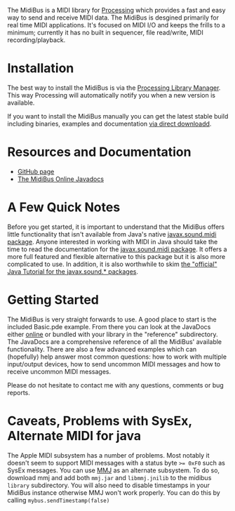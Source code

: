 The MidiBus is a MIDI library for [Processing](http://www.processing.org/) which provides a fast and easy way to send and receive MIDI data. <!--more-->The MidiBus is desgined primarily for real time MIDI applications. It's focused on MIDI I/O and keeps the frills to a minimum; currently it has no built in sequencer, file read/write, MIDI recording/playback.

# Installation

The best way to install the MidiBus is via the [Processing Library Manager](http://wiki.processing.org/w/How_to_Install_a_Contributed_Library). This way Processing will automatically notify you when a new version is available.

If you want to install the MidiBus manually you can get the latest stable build including binaries, examples and documentation [via direct downloadd](http://smallbutdigital.com/releases/themidibus/themidibus-latest.zip).

# Resources and Documentation

* [GitHub page](http://github.com/sparks/themidibus)
* [The MidiBus Online Javadocs](http://www.smallbutdigital.com/docs/themidibus/themidibus/package-summary.html)

# A Few Quick Notes

Before you get started, it is important to understand that the MidiBus offers little functionality that isn't available from Java's native [javax.sound.midi package](http://docs.oracle.com/javase/6/docs/api/javax/sound/midi/package-summary.html). Anyone interested in working with MIDI in Java should take the time to read the documentation for the [javax.sound.midi package](http://docs.oracle.com/javase/6/docs/api/javax/sound/midi/package-summary.html). It offers a more full featured and flexible alternative to this package but it is also more complicated to use. In addition, it is also worthwhile to skim [the "official" Java Tutorial for the javax.sound.* packages](http://docs.oracle.com/javase/tutorial/sound/index.html).

# Getting Started

The MidiBus is very straight forwards to use. A good place to start is the included Basic.pde example. From there you can look at the JavaDocs either [online](http://www.smallbutdigital.com/docs/themidibus/themidibus/package-summary.html) or bundled with your library in the "reference" subdirectory. The JavaDocs are a comprehensive reference of all the MidiBus' available functionality. There are also a few advanced examples which can (hopefully) help answer most common questions: how to work with multiple input/output devices, how to send uncommon MIDI messages and how to receive uncommon MIDI messages.

Please do not hesitate to contact me with any questions, comments or bug reports.

# Caveats, Problems with SysEx, Alternate MIDI for java

The Apple MIDI subsystem has a number of problems. Most notably it doesn't seem to support MIDI messages with a status byte `>= 0xF0` such as SysEx messages. You can use [MMJ](http://www.humatic.de/htools/mmj.htm) as an alternate subsystem. To do so, download mmj and add both `mmj.jar` and `libmmj.jnilib` to the midibus `library` subdirectory. You will also need to disable timestamps in your MidiBus instance otherwise MMJ won't work properly. You can do this by calling `mybus.sendTimestamp(false)`
